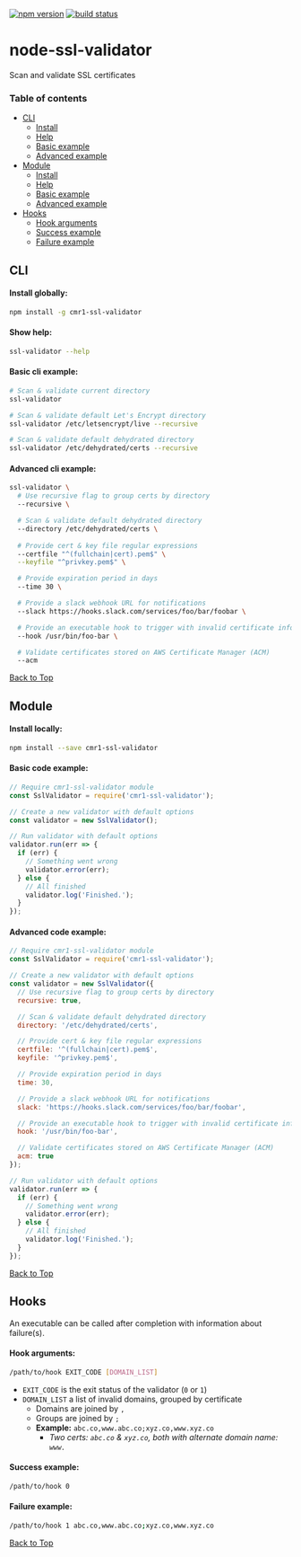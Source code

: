 [![npm version](https://badge.fury.io/js/cmr1-ssl-validator.svg)](https://www.npmjs.com/package/cmr1-ssl-validator)
[![build status](https://travis-ci.org/cmr1/node-ssl-validator.svg?branch=master)](https://travis-ci.org/cmr1/node-ssl-validator)

# node-ssl-validator
Scan and validate SSL certificates

### Table of contents
- [CLI](#cli)
  - [Install](#install-globally)
  - [Help](#show-help)
  - [Basic example](#basic-cli-example)
  - [Advanced example](#advanced-cli-example)  
- [Module](#module)
  - [Install](#install-locally)
  - [Help](#show-help)
  - [Basic example](#basic-code-example)
  - [Advanced example](#advanced-code-example)  
- [Hooks](#hooks)
  - [Hook arguments](#hook-arguments)
  - [Success example](#success-example)
  - [Failure example](#failure-example)

## CLI

#### Install globally:
```bash
npm install -g cmr1-ssl-validator
```

#### Show help:
```bash
ssl-validator --help
```

#### Basic cli example:
```bash
# Scan & validate current directory
ssl-validator 

# Scan & validate default Let's Encrypt directory
ssl-validator /etc/letsencrypt/live --recursive

# Scan & validate default dehydrated directory
ssl-validator /etc/dehydrated/certs --recursive
```

#### Advanced cli example:
```bash
ssl-validator \
  # Use recursive flag to group certs by directory
  --recursive \

  # Scan & validate default dehydrated directory
  --directory /etc/dehydrated/certs \          
  
  # Provide cert & key file regular expressions
  --certfile "^(fullchain|cert).pem$" \
  --keyfile "^privkey.pem$" \

  # Provide expiration period in days
  --time 30 \

  # Provide a slack webhook URL for notifications
  --slack https://hooks.slack.com/services/foo/bar/foobar \

  # Provide an executable hook to trigger with invalid certificate info
  --hook /usr/bin/foo-bar \

  # Validate certificates stored on AWS Certificate Manager (ACM)
  --acm
```

[Back to Top](#node-ssl-validator)

## Module

#### Install locally:
```bash
npm install --save cmr1-ssl-validator
```

#### Basic code example:
```javascript
// Require cmr1-ssl-validator module
const SslValidator = require('cmr1-ssl-validator');

// Create a new validator with default options
const validator = new SslValidator();

// Run validator with default options
validator.run(err => {
  if (err) {
    // Something went wrong
    validator.error(err);
  } else {
    // All finished
    validator.log('Finished.');
  }
});
```

#### Advanced code example:
```javascript
// Require cmr1-ssl-validator module
const SslValidator = require('cmr1-ssl-validator');

// Create a new validator with default options
const validator = new SslValidator({
  // Use recursive flag to group certs by directory
  recursive: true,

  // Scan & validate default dehydrated directory
  directory: '/etc/dehydrated/certs',

  // Provide cert & key file regular expressions
  certfile: '^(fullchain|cert).pem$',
  keyfile: '^privkey.pem$',

  // Provide expiration period in days
  time: 30,

  // Provide a slack webhook URL for notifications
  slack: 'https://hooks.slack.com/services/foo/bar/foobar',

  // Provide an executable hook to trigger with invalid certificate info
  hook: '/usr/bin/foo-bar',

  // Validate certificates stored on AWS Certificate Manager (ACM)
  acm: true
});

// Run validator with default options
validator.run(err => {
  if (err) {
    // Something went wrong
    validator.error(err);
  } else {
    // All finished
    validator.log('Finished.');
  }
});
```

[Back to Top](#node-ssl-validator)

## Hooks
An executable can be called after completion with information about failure(s).

#### Hook arguments:
```bash
/path/to/hook EXIT_CODE [DOMAIN_LIST]
```

- `EXIT_CODE` is the exit status of the validator (`0` or `1`)
- `DOMAIN_LIST` a list of invalid domains, grouped by certificate
  - Domains are joined by `,`
  - Groups are joined by `;`
  - **Example:** `abc.co,www.abc.co;xyz.co,www.xyz.co`
    - *Two certs: `abc.co` & `xyz.co`, both with alternate domain name: `www.`*

#### Success example:
```bash
/path/to/hook 0
```

#### Failure example:
```bash
/path/to/hook 1 abc.co,www.abc.co;xyz.co,www.xyz.co
```

[Back to Top](#node-ssl-validator)
